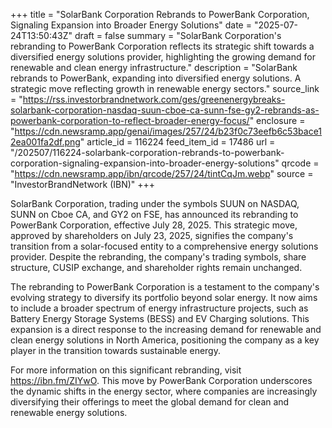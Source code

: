 +++
title = "SolarBank Corporation Rebrands to PowerBank Corporation, Signaling Expansion into Broader Energy Solutions"
date = "2025-07-24T13:50:43Z"
draft = false
summary = "SolarBank Corporation's rebranding to PowerBank Corporation reflects its strategic shift towards a diversified energy solutions provider, highlighting the growing demand for renewable and clean energy infrastructure."
description = "SolarBank rebrands to PowerBank, expanding into diversified energy solutions. A strategic move reflecting growth in renewable energy sectors."
source_link = "https://rss.investorbrandnetwork.com/ges/greenenergybreaks-solarbank-corporation-nasdaq-suun-cboe-ca-sunn-fse-gy2-rebrands-as-powerbank-corporation-to-reflect-broader-energy-focus/"
enclosure = "https://cdn.newsramp.app/genai/images/257/24/b23f0c73eefb6c53bace12ea001fa2df.png"
article_id = 116224
feed_item_id = 17486
url = "/202507/116224-solarbank-corporation-rebrands-to-powerbank-corporation-signaling-expansion-into-broader-energy-solutions"
qrcode = "https://cdn.newsramp.app/ibn/qrcode/257/24/tintCqJm.webp"
source = "InvestorBrandNetwork (IBN)"
+++

<p>SolarBank Corporation, trading under the symbols SUUN on NASDAQ, SUNN on Cboe CA, and GY2 on FSE, has announced its rebranding to PowerBank Corporation, effective July 28, 2025. This strategic move, approved by shareholders on July 23, 2025, signifies the company's transition from a solar-focused entity to a comprehensive energy solutions provider. Despite the rebranding, the company's trading symbols, share structure, CUSIP exchange, and shareholder rights remain unchanged.</p><p>The rebranding to PowerBank Corporation is a testament to the company's evolving strategy to diversify its portfolio beyond solar energy. It now aims to include a broader spectrum of energy infrastructure projects, such as Battery Energy Storage Systems (BESS) and EV Charging solutions. This expansion is a direct response to the increasing demand for renewable and clean energy solutions in North America, positioning the company as a key player in the transition towards sustainable energy.</p><p>For more information on this significant rebranding, visit <a href='https://ibn.fm/ZIYwO' rel='nofollow' target='_blank'>https://ibn.fm/ZIYwO</a>. This move by PowerBank Corporation underscores the dynamic shifts in the energy sector, where companies are increasingly diversifying their offerings to meet the global demand for clean and renewable energy solutions.</p>